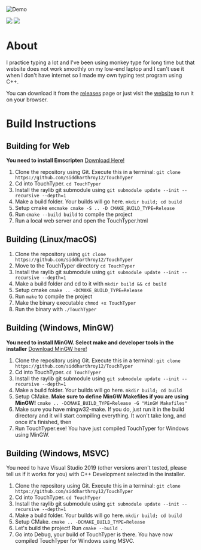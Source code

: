 ![Demo](https://j.gifs.com/79klZ8.gif)

![](https://github.com/siddharthroy12/TouchTyper/actions/workflows/nativebuild.yml/badge.svg)
![](https://github.com/siddharthroy12/TouchTyper/actions/workflows/webbuild.yml/badge.svg)
# About

I practice typing a lot and I've been using monkey type for long time but that website does not work smoothly on my low-end laptop and I can't use it when I don't have internet so I made my own typing test program using C++.

You can download it from the [releases](https://github.com/siddharthroy12/TouchTyper/releases) page or just visit the [website](https://siddharthroy12.github.io/TouchTyper/) to run it on your browser.

# Build Instructions

## Building for Web

**You need to install Emscripten** [Download Here!](https://emscripten.org/docs/getting_started/downloads.html)

1. Clone the repository using Git. Execute this in a terminal: `git clone https://github.com/siddharthroy12/TouchTyper`
1. Cd into TouchTyper. `cd TouchTyper`
1. Install the raylib git submodule using `git submodule update --init --recursive --depth=1`
1. Make a build folder. Your builds will go here. `mkdir build; cd build`
1. Setup cmake `emcmake cmake -S .. -D CMAKE_BUILD_TYPE=Release`
1. Run `cmake --build build` to compile the project
1. Run a local web server and open the TouchTyper.html

## Building (Linux/macOS)

1. Clone the repository using `git clone https://github.com/siddharthroy12/TouchTyper`
1. Move to the TouchTyper directory
`cd TouchTyper`
1. Install the raylib git submodule using `git submodule update --init --recursive --depth=1`
1. Make a build folder and cd to it with `mkdir build && cd build`
1. Setup cmake `cmake .. -DCMAKE_BUILD_TYPE=Release`
1. Run `make` to compile the project
1. Make the binary executable `chmod +x TouchTyper`
1. Run the binary with `./TouchTyper`

## Building (Windows, MinGW)

**You need to install MinGW. Select make and developer tools in the installer** [Download MinGW here!](https://sourceforge.net/projects/mingw/)

1. Clone the repository using Git. Execute this in a terminal: `git clone https://github.com/siddharthroy12/TouchTyper`
1. Cd into TouchTyper. `cd TouchTyper`
1. Install the raylib git submodule using `git submodule update --init --recursive --depth=1`
1. Make a build folder. Your builds will go here. `mkdir build; cd build`
1. Setup CMake. **Make sure to define MinGW Makefiles if you are using MinGW!** `cmake .. -DCMAKE_BUILD_TYPE=Release -G "MinGW Makefiles"`
1. Make sure you have mingw32-make. If you do, just run it in the build directory and it will start compiling everything. It won't take long, and once it's finished, then
1. Run TouchTyper.exe! You have just compiled TouchTyper for Windows using MinGW.

## Building (Windows, MSVC)

You need to have Visual Studio 2019 (other versions aren't tested, please tell us if it works for you) with C++ Development selected in the installer.

1. Clone the repository using Git. Execute this in a terminal: `git clone https://github.com/siddharthroy12/TouchTyper`
1. Cd into TouchTyper. `cd TouchTyper`
1. Install the raylib git submodule using `git submodule update --init --recursive --depth=1`
1. Make a build folder. Your builds will go here. `mkdir build; cd build`
1. Setup CMake. `cmake .. -DCMAKE_BUILD_TYPE=Release`
1. Let's build the project! Run `cmake --build .`
1. Go into Debug, your build of TouchTyper is there. You have now compiled TouchTyper for Windows using MSVC.
